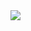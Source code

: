 <a href="https://www.djangoproject.com">
  <img src="https://img.shields.io/badge/Django-092E20?style=flat-square&logo=Djnago&logoColor=white"/>
</a>
